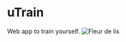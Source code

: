 # uTrain
Web app to train yourself.
![Fleur de lis](https://user-images.githubusercontent.com/73921140/129485049-4178d85b-760a-4d59-98f9-fa09121374e9.jpg)
